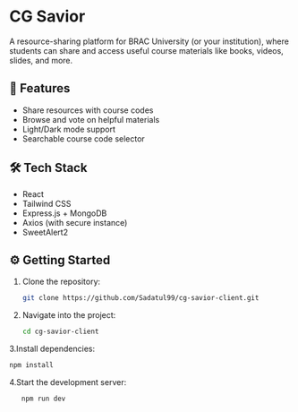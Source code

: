 # CG Savior

A resource-sharing platform for BRAC University (or your institution), where students can share and access useful course materials like books, videos, slides, and more.

## 🚀 Features

- Share resources with course codes
- Browse and vote on helpful materials
- Light/Dark mode support
- Searchable course code selector

## 🛠️ Tech Stack

- React
- Tailwind CSS
- Express.js + MongoDB
- Axios (with secure instance)
- SweetAlert2

## ⚙️ Getting Started

1. Clone the repository:
   ```bash
   git clone https://github.com/Sadatul99/cg-savior-client.git
2. Navigate into the project:
   ```bash
   cd cg-savior-client
3.Install dependencies:
   ```bash
   npm install
```
4.Start the development server:
```bash
   npm run dev
```
   


